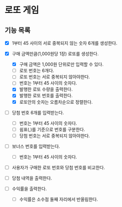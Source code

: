 # 로또 게임

## 기능 목록

- [x] 1부터 45 사이의 서로 중복되지 않는 숫자 6개를 생성한다.

- [x] 구매 금액만큼(1,000원당 1장) 로또를 생성한다.
  - [x] 구매 금액은 1,000원 단위로만 입력할 수 있다.
  - [ ] 로또 번호는 6개다.
  - [ ] 로또 번호는 서로 중복되지 않아야한다.
  - [ ] 번호는 1부터 45 사이의 숫자다.
  - [x] 발행한 로또 수량을 출력한다.
  - [x] 발행한 로또 번호를 출력한다.
  - [x] 로또안의 숫자는 오름차순으로 정렬한다.

- [ ] 당첨 번호 6개를 입력받는다.
  - [ ] 번호는 1부터 45 사이의 숫자다.
  - [ ] 쉼표(,)를 기준으로 번호를 구분한다.
  - [ ] 당첨 번호는 서로 중복되지 않아야한다.

- [ ] 보너스 번호를 입력받는다.
  - [ ] 번호는 1부터 45 사이의 숫자다.

- [ ] 사용자가 구매한 로또 번호와 당첨 번호를 비교한다.

- [ ] 당첨 내역을 출력한다.

- [ ] 수익률을 출력한다.
  - [ ] 수익률은 소수점 둘째 자리에서 반올림한다.
